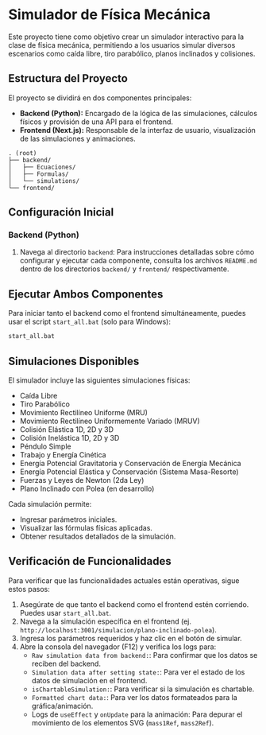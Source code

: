 # Simulador de Física Mecánica

Este proyecto tiene como objetivo crear un simulador interactivo para la clase de física mecánica, permitiendo a los usuarios simular diversos escenarios como caída libre, tiro parabólico, planos inclinados y colisiones.

## Estructura del Proyecto

El proyecto se dividirá en dos componentes principales:

- **Backend (Python):** Encargado de la lógica de las simulaciones, cálculos físicos y provisión de una API para el frontend.
- **Frontend (Next.js):** Responsable de la interfaz de usuario, visualización de las simulaciones y animaciones.

```
. (root)
├── backend/
│   ├── Ecuaciones/
│   ├── Formulas/
│   └── simulations/
└── frontend/
```

## Configuración Inicial

### Backend (Python)

1. Navega al directorio `backend`:
   Para instrucciones detalladas sobre cómo configurar y ejecutar cada componente, consulta los archivos `README.md` dentro de los directorios `backend/` y `frontend/` respectivamente.

## Ejecutar Ambos Componentes

Para iniciar tanto el backend como el frontend simultáneamente, puedes usar el script `start_all.bat` (solo para Windows):

```bash
start_all.bat
```

## Simulaciones Disponibles

El simulador incluye las siguientes simulaciones físicas:

-   Caída Libre
-   Tiro Parabólico
-   Movimiento Rectilíneo Uniforme (MRU)
-   Movimiento Rectilíneo Uniformemente Variado (MRUV)
-   Colisión Elástica 1D, 2D y 3D
-   Colisión Inelástica 1D, 2D y 3D
-   Péndulo Simple
-   Trabajo y Energía Cinética
-   Energía Potencial Gravitatoria y Conservación de Energía Mecánica
-   Energía Potencial Elástica y Conservación (Sistema Masa-Resorte)
-   Fuerzas y Leyes de Newton (2da Ley)
-   Plano Inclinado con Polea (en desarrollo)

Cada simulación permite:

-   Ingresar parámetros iniciales.
-   Visualizar las fórmulas físicas aplicadas.
-   Obtener resultados detallados de la simulación.

## Verificación de Funcionalidades

Para verificar que las funcionalidades actuales están operativas, sigue estos pasos:

1.  Asegúrate de que tanto el backend como el frontend estén corriendo. Puedes usar `start_all.bat`.
2.  Navega a la simulación específica en el frontend (ej. `http://localhost:3001/simulacion/plano-inclinado-polea`).
3.  Ingresa los parámetros requeridos y haz clic en el botón de simular.
4.  Abre la consola del navegador (F12) y verifica los logs para:
    -   `Raw simulation data from backend:`: Para confirmar que los datos se reciben del backend.
    -   `Simulation data after setting state:`: Para ver el estado de los datos de simulación en el frontend.
    -   `isChartableSimulation:`: Para verificar si la simulación es chartable.
    -   `Formatted chart data:`: Para ver los datos formateados para la gráfica/animación.
    -   Logs de `useEffect` y `onUpdate` para la animación: Para depurar el movimiento de los elementos SVG (`mass1Ref`, `mass2Ref`).